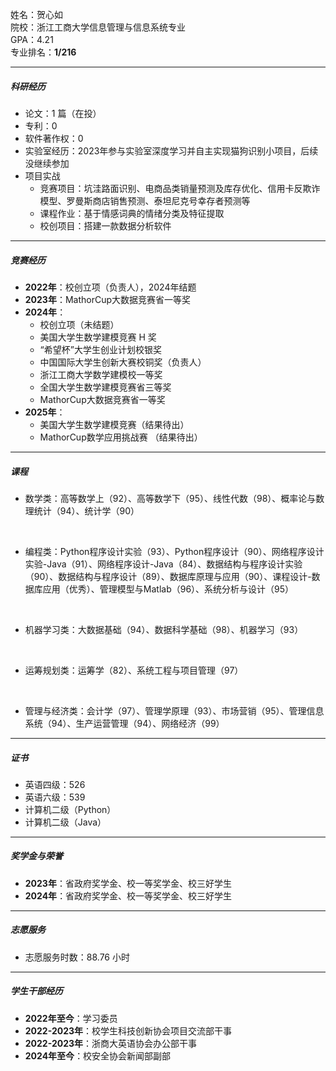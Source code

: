 姓名：贺心如  
院校：浙江工商大学信息管理与信息系统专业  
GPA：4.21  
专业排名：**1/216**

---

##### 科研经历

- 论文：1 篇（在投）  
- 专利：0  
- 软件著作权：0  
- 实验室经历：2023年参与实验室深度学习并自主实现猫狗识别小项目，后续没继续参加  
- 项目实战
  - 竞赛项目：坑洼路面识别、电商品类销量预测及库存优化、信用卡反欺诈模型、罗曼斯商店销售预测、泰坦尼克号幸存者预测等  
  - 课程作业：基于情感词典的情绪分类及特征提取  
  - 校创项目：搭建一款数据分析软件  

---

##### 竞赛经历

- **2022年**：校创立项（负责人），2024年结题  
- **2023年**：MathorCup大数据竞赛省一等奖  
- **2024年**：
  - 校创立项（未结题）  
  - 美国大学生数学建模竞赛 H 奖  
  - “希望杯”大学生创业计划校银奖  
  - 中国国际大学生创新大赛校铜奖（负责人）  
  - 浙江工商大学数学建模校一等奖  
  - 全国大学生数学建模竞赛省三等奖  
  - MathorCup大数据竞赛省一等奖  
- **2025年**：
  - 美国大学生数学建模竞赛（结果待出）  
  - MathorCup数学应用挑战赛 （结果待出）   

---

##### 课程
- 数学类：高等数学上（92）、高等数学下（95）、线性代数（98）、概率论与数理统计（94）、统计学（90）  
<br>

- 编程类：Python程序设计实验（93）、Python程序设计（90）、网络程序设计实验-Java（91）、网络程序设计-Java（84）、数据结构与程序设计实验（90）、数据结构与程序设计（89）、数据库原理与应用（90）、课程设计-数据库应用（优秀）、管理模型与Matlab（96）、系统分析与设计（95）  
<br>

- 机器学习类：大数据基础（94）、数据科学基础（98）、机器学习（93）  
<br>

- 运筹规划类：运筹学（82）、系统工程与项目管理（97）  
<br>

- 管理与经济类：会计学（97）、管理学原理（93）、市场营销（95）、管理信息系统（94）、生产运营管理（94）、网络经济（99）

---


##### 证书

- 英语四级：526
- 英语六级：539  
- 计算机二级（Python）  
- 计算机二级（Java）  

---


##### 奖学金与荣誉

- **2023年**：省政府奖学金、校一等奖学金、校三好学生  
- **2024年**：省政府奖学金、校一等奖学金、校三好学生  

---



##### 志愿服务

- 志愿服务时数：88.76 小时  

---

##### 学生干部经历

- **2022年至今**：学习委员  
- **2022-2023年**：校学生科技创新协会项目交流部干事  
- **2022-2023年**：浙商大英语协会办公部干事  
- **2024年至今**：校安全协会新闻部副部  

